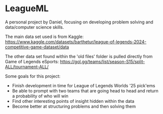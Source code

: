 # LeagueML
A personal project by Daniel, focusing on developing problem solving and data/computer science skills.

The main data set used is from Kaggle: https://www.kaggle.com/datasets/barthetur/league-of-legends-2024-competitive-game-dataset/data

The other data set found within the 'old files' folder is pulled directly from Game of Legends eSports: https://gol.gg/teams/list/season-S15/split-ALL/tournament-ALL/

Some goals for this project:
- Finish development in time for League of Legends Worlds '25 pick'ems
- Be able to prompt with two teams that are going head to head and return a probability of who will win
- Find other interesting points of insight hidden within the data
- Become better at structuring problems and then solving them
